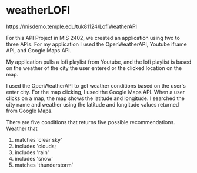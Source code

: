 # weatherLOFI
https://misdemo.temple.edu/tuk81124/LofiWeatherAPI

For this API Project in MIS 2402, we created an application using two to three APIs. For my application I used the OpenWeatherAPI, Youtube iframe API, and Google Maps API.

My application pulls a lofi playlist from Youtube, and the lofi playlist is based on the weather of the city the user entered or the clicked location on the map. 

I used the OpenWeatherAPI to get weather conditions based on the user's enter city. For the map clicking, I used the Google Maps API. When a user clicks on a map, the map shows the latitude and longitude. I searched the city name and weather using the latitude and longitude values returned from Google Maps. 

There are five conditions that returns five possible recommendations.
Weather that 
  1. matches 'clear sky'
  2. includes 'clouds;
  3. includes 'rain'
  4. includes 'snow'
  5. matches 'thunderstorm'
